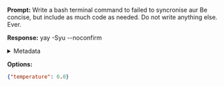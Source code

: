 **Prompt:**
Write a bash terminal command to failed to syncronise aur Be concise, but include as much code as needed. Do not write anything else. Ever.


**Response:**
yay -Syu --noconfirm

<details><summary>Metadata</summary>

- Duration: 2558 ms
- Datetime: 2023-10-04T15:15:17.013777
- Model: gpt-3.5-turbo-0613

</details>

**Options:**
```json
{"temperature": 0.0}
```

